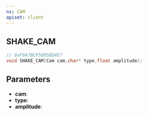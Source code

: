 ```yaml
---
ns: CAM
apiset: client
---
```

## SHAKE_CAM

```c
// 0xF9A7BCF5D050D4E7
void SHAKE_CAM(Cam cam,char* type,float amplitude);
```


## Parameters
* **cam**:
* **type**:
* **amplitude**: